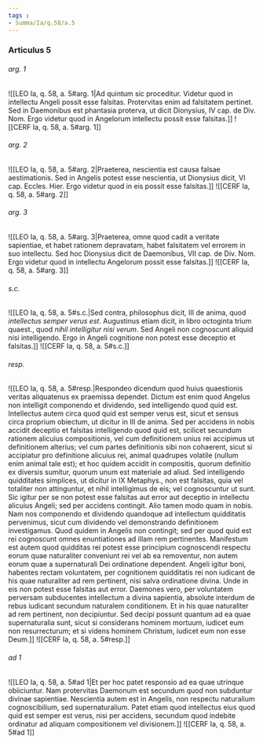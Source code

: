 ```yaml
---
tags : 
- Summa/Ia/q.58/a.5
---
```


### Articulus 5

###### arg. 1
![[LEO Ia, q. 58, a. 5#arg. 1|Ad quintum sic proceditur. Videtur quod in intellectu Angeli possit esse falsitas. Protervitas enim ad falsitatem pertinet. Sed in Daemonibus est phantasia proterva, ut dicit Dionysius, IV cap. de Div. Nom. Ergo videtur quod in Angelorum intellectu possit esse falsitas.]]
![[CERF Ia, q. 58, a. 5#arg. 1]]

###### arg. 2
![[LEO Ia, q. 58, a. 5#arg. 2|Praeterea, nescientia est causa falsae aestimationis. Sed in Angelis potest esse nescientia, ut Dionysius dicit, VI cap. Eccles. Hier. Ergo videtur quod in eis possit esse falsitas.]]
![[CERF Ia, q. 58, a. 5#arg. 2]]

###### arg. 3
![[LEO Ia, q. 58, a. 5#arg. 3|Praeterea, omne quod cadit a veritate sapientiae, et habet rationem depravatam, habet falsitatem vel errorem in suo intellectu. Sed hoc Dionysius dicit de Daemonibus, VII cap. de Div. Nom. Ergo videtur quod in intellectu Angelorum possit esse falsitas.]]
![[CERF Ia, q. 58, a. 5#arg. 3]]

###### s.c.
![[LEO Ia, q. 58, a. 5#s.c.|Sed contra, philosophus dicit, III de anima, quod *intellectus semper verus est*. Augustinus etiam dicit, in libro octoginta trium quaest., quod *nihil intelligitur nisi verum*. Sed Angeli non cognoscunt aliquid nisi intelligendo. Ergo in Angeli cognitione non potest esse deceptio et falsitas.]]
![[CERF Ia, q. 58, a. 5#s.c.]]

###### resp.
![[LEO Ia, q. 58, a. 5#resp.|Respondeo dicendum quod huius quaestionis veritas aliquatenus ex praemissa dependet. Dictum est enim quod Angelus non intelligit componendo et dividendo, sed intelligendo quod quid est. Intellectus autem circa quod quid est semper verus est, sicut et sensus circa proprium obiectum, ut dicitur in III de anima. Sed per accidens in nobis accidit deceptio et falsitas intelligendo quod quid est, scilicet secundum rationem alicuius compositionis, vel cum definitionem unius rei accipimus ut definitionem alterius; vel cum partes definitionis sibi non cohaerent, sicut si accipiatur pro definitione alicuius rei, animal quadrupes volatile (nullum enim animal tale est); et hoc quidem accidit in compositis, quorum definitio ex diversis sumitur, quorum unum est materiale ad aliud. Sed intelligendo quidditates simplices, ut dicitur in IX Metaphys., non est falsitas, quia vel totaliter non attinguntur, et nihil intelligimus de eis; vel cognoscuntur ut sunt. Sic igitur per se non potest esse falsitas aut error aut deceptio in intellectu alicuius Angeli; sed per accidens contingit. Alio tamen modo quam in nobis. Nam nos componendo et dividendo quandoque ad intellectum quidditatis pervenimus, sicut cum dividendo vel demonstrando definitionem investigamus. Quod quidem in Angelis non contingit; sed per quod quid est rei cognoscunt omnes enuntiationes ad illam rem pertinentes. Manifestum est autem quod quidditas rei potest esse principium cognoscendi respectu eorum quae naturaliter conveniunt rei vel ab ea removentur, non autem eorum quae a supernaturali Dei ordinatione dependent. Angeli igitur boni, habentes rectam voluntatem, per cognitionem quidditatis rei non iudicant de his quae naturaliter ad rem pertinent, nisi salva ordinatione divina. Unde in eis non potest esse falsitas aut error. Daemones vero, per voluntatem perversam subducentes intellectum a divina sapientia, absolute interdum de rebus iudicant secundum naturalem conditionem. Et in his quae naturaliter ad rem pertinent, non decipiuntur. Sed decipi possunt quantum ad ea quae supernaturalia sunt, sicut si considerans hominem mortuum, iudicet eum non resurrecturum; et si videns hominem Christum, iudicet eum non esse Deum.]]
![[CERF Ia, q. 58, a. 5#resp.]]

###### ad 1
![[LEO Ia, q. 58, a. 5#ad 1|Et per hoc patet responsio ad ea quae utrinque obiiciuntur. Nam protervitas Daemonum est secundum quod non subduntur divinae sapientiae. Nescientia autem est in Angelis, non respectu naturalium cognoscibilium, sed supernaturalium. Patet etiam quod intellectus eius quod quid est semper est verus, nisi per accidens, secundum quod indebite ordinatur ad aliquam compositionem vel divisionem.]]
![[CERF Ia, q. 58, a. 5#ad 1]]

